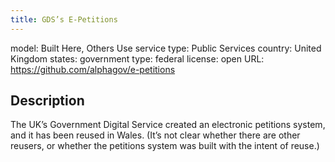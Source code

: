 ```yaml
---
title: GDS’s E-Petitions
---
```


model: Built Here, Others Use
service type: Public Services
country: United Kingdom
states: 
government type: federal
license: open
URL: https://github.com/alphagov/e-petitions

## Description
The UK’s Government Digital Service created an electronic petitions system, and it has been reused in Wales. (It’s not clear whether there are other reusers, or whether the petitions system was built with the intent of reuse.)
